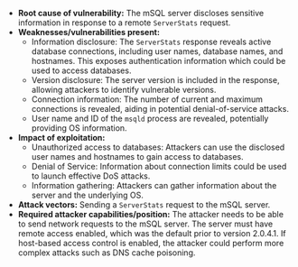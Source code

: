 - **Root cause of vulnerability:** The mSQL server discloses sensitive information in response to a remote `ServerStats` request.
- **Weaknesses/vulnerabilities present:**
    - Information disclosure: The `ServerStats` response reveals active database connections, including user names, database names, and hostnames. This exposes authentication information which could be used to access databases.
    - Version disclosure: The server version is included in the response, allowing attackers to identify vulnerable versions.
    - Connection information: The number of current and maximum connections is revealed, aiding in potential denial-of-service attacks.
    - User name and ID of the `msqld` process are revealed, potentially providing OS information.
- **Impact of exploitation:**
    - Unauthorized access to databases: Attackers can use the disclosed user names and hostnames to gain access to databases.
    - Denial of Service:  Information about connection limits could be used to launch effective DoS attacks.
    - Information gathering: Attackers can gather information about the server and the underlying OS.
- **Attack vectors:** Sending a `ServerStats` request to the mSQL server.
- **Required attacker capabilities/position:** The attacker needs to be able to send network requests to the mSQL server. The server must have remote access enabled, which was the default prior to version 2.0.4.1. If host-based access control is enabled, the attacker could perform more complex attacks such as DNS cache poisoning.
